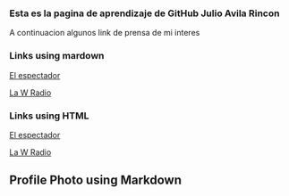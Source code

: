 ### Esta es la pagina de aprendizaje de GitHub Julio Avila Rincon 
A continuacion algunos link de prensa de mi interes 
### Links using mardown 
[El espectador](https://www.elespectador.com/)

[La W Radio](https://www.wradio.com.co/)

### Links using  HTML 

<a href="https://www.elespectador.com" target="_blank">El espectador</a>

<a href="https://www.wradio.com.co" target="_blank">La W Radio</a>

## Profile Photo using Markdown 

